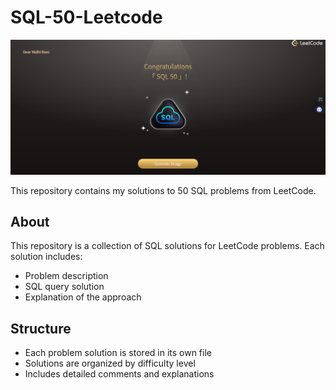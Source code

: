 # SQL-50-Leetcode

![LeetCode SQL 50](./leetcode-sql-50.png)

This repository contains my solutions to 50 SQL problems from LeetCode.

## About
This repository is a collection of SQL solutions for LeetCode problems. Each solution includes:
- Problem description
- SQL query solution
- Explanation of the approach

## Structure
- Each problem solution is stored in its own file
- Solutions are organized by difficulty level
- Includes detailed comments and explanations



